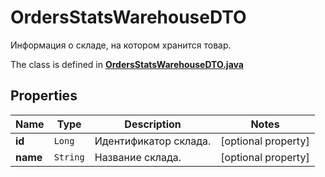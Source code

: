 

# OrdersStatsWarehouseDTO

Информация о складе, на котором хранится товар.

The class is defined in **[OrdersStatsWarehouseDTO.java](../../src/main/java/org/openapitools/model/OrdersStatsWarehouseDTO.java)**

## Properties

Name | Type | Description | Notes
------------ | ------------- | ------------- | -------------
**id** | `Long` | Идентификатор склада. |  [optional property]
**name** | `String` | Название склада. |  [optional property]




